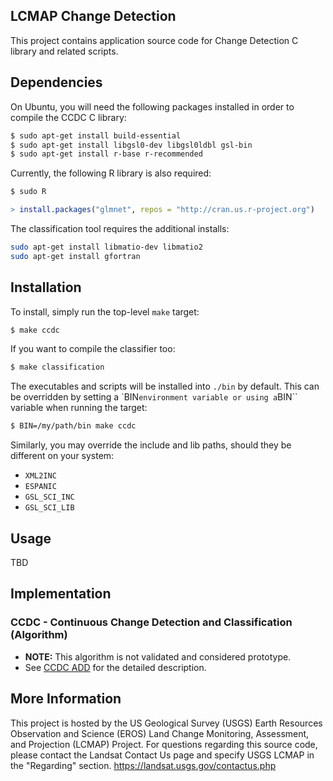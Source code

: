 ## LCMAP Change Detection

This project contains application source code for Change Detection C library
and related scripts.

## Dependencies

On Ubuntu, you will need the following packages installed in order to compile the
CCDC C library:

```bash
$ sudo apt-get install build-essential
$ sudo apt-get install libgsl0-dev libgsl0ldbl gsl-bin
$ sudo apt-get install r-base r-recommended
```

Currently, the following R library is also required:

```bash
$ sudo R
```
```r
> install.packages("glmnet", repos = "http://cran.us.r-project.org")
```

The classification tool requires the additional installs:

```bash
sudo apt-get install libmatio-dev libmatio2
sudo apt-get install gfortran
```


## Installation

To install, simply run the top-level ``make`` target:

```bash
$ make ccdc
```

If you want to compile the classifier too:

```bash
$ make classification
```

The executables and scripts will be installed into ``./bin`` by default. This
can be overridden by setting a `BIN`` environment variable or using a ``BIN``
variable when running the target:

```bash
$ BIN=/my/path/bin make ccdc
```

Similarly, you may override the include and lib paths, should they be different
on your system:
 * ``XML2INC``
 * ``ESPANIC``
 * ``GSL_SCI_INC``
 * ``GSL_SCI_LIB``

## Usage

TBD

## Implementation

### CCDC - Continuous Change Detection and Classification (Algorithm)

* <b>NOTE:</b> This algorithm is not validated and considered prototype.
* See [CCDC ADD](http://landsat.usgs.gov/documents/ccdc_add.pdf) for the detailed description.

## More Information

This project is hosted by the US Geological Survey (USGS) Earth Resources Observation and
Science (EROS) Land Change Monitoring, Assessment, and Projection (LCMAP) Project.
For questions regarding this source code, please contact the Landsat Contact Us page and
specify USGS LCMAP in the "Regarding" section. https://landsat.usgs.gov/contactus.php
